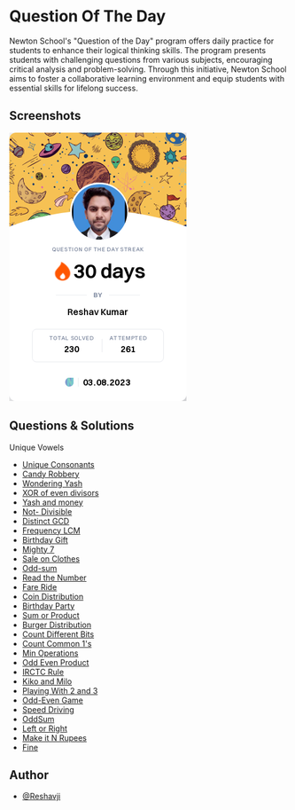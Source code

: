 
# Question Of The Day

Newton School's "Question of the Day" program offers daily practice for students to enhance their logical thinking skills.
The program presents students with challenging questions from various subjects, encouraging critical analysis and problem-solving.
Through this initiative, Newton School aims to foster a collaborative learning environment and equip students with essential skills for lifelong success.


## Screenshots

![App Screenshot](https://github.com/Reshavji/Question-Of-The-Day/blob/main/Newton/shareImage.png)


## Questions & Solutions

 Unique Vowels
-  [Unique Consonants](https://github.com/Reshavji/Question-Of-The-Day/blob/main/Newton/Unique%20Consonants.java) 
-  [Candy Robbery](https://github.com/Reshavji/Question-Of-The-Day/blob/main/Newton/Candy%20Robbery.java)  
-  [Wondering Yash](https://github.com/Reshavji/Question-Of-The-Day/blob/main/Newton/Wondering%20Yash.java)
-  [XOR of even divisors](https://github.com/Reshavji/Question-Of-The-Day/blob/main/Newton/XOR%20of%20even%20divisors.java)   
-  [Yash and money](https://github.com/Reshavji/Question-Of-The-Day/blob/main/Newton/Yash%20and%20money.java)   
-  [Not- Divisible](https://github.com/Reshavji/Question-Of-The-Day/blob/main/Newton/Not-%20Divisible.java)   
-  [Distinct GCD](https://github.com/Reshavji/Question-Of-The-Day/blob/main/Newton/Distinct%20GCD.java)   
-  [Frequency LCM](https://github.com/Reshavji/Question-Of-The-Day/blob/main/Newton/Frequency%20LCM.java)
-  [Birthday Gift](https://github.com/Reshavji/Question-Of-The-Day/blob/main/Newton/Birthday%20Gift.java)
-  [Mighty 7](https://github.com/Reshavji/Question-Of-The-Day/blob/main/Newton/Mighty%207.java)
-  [Sale on Clothes](https://github.com/Reshavji/Question-Of-The-Day/blob/main/Newton/Sale%20on%20Clothes.java)
-  [Odd-sum](https://github.com/Reshavji/Question-Of-The-Day/blob/main/Newton/Odd-sum.java)
-  [Read the Number](https://github.com/Reshavji/Question-Of-The-Day/blob/main/Newton/Read%20the%20Number.java)
-  [Fare Ride](https://github.com/Reshavji/Question-Of-The-Day/blob/main/Newton/Fare%20Ride.java)
-  [Coin Distribution](https://github.com/Reshavji/Question-Of-The-Day/blob/main/Newton/Coin%20Distribution)
-  [Birthday Party](https://github.com/Reshavji/Question-Of-The-Day/blob/main/Newton/Birthday%20Party.java)                           
-  [Sum or Product](https://github.com/Reshavji/Question-Of-The-Day/blob/main/Newton/Sum%20or%20Product.java)
-  [Burger Distribution](https://github.com/Reshavji/Question-Of-The-Day/blob/main/Newton/Burger%20Distribution.java)           
-  [Count Different Bits](https://github.com/Reshavji/Question-Of-The-Day/blob/main/Newton/Count%20Different%20Bits.java)
 - [Count Common 1's](https://github.com/Reshavji/Question-Of-The-Day/blob/main/Newton/Count%20Common%201's.java)
 - [Min Operations](https://github.com/Reshavji/Question-Of-The-Day/blob/main/Newton/Min%20Operations.java)
 - [Odd Even Product](https://github.com/Reshavji/Question-Of-The-Day/blob/main/Newton/Odd%20Even%20Product.java)
 - [IRCTC Rule](https://github.com/Reshavji/Question-Of-The-Day/blob/main/Newton/IRCTC%20Rule.java)
 - [Kiko and Milo](https://github.com/Reshavji/Question-Of-The-Day/blob/main/Newton/Kiki%20And%20Milo.js)
 - [Playing With 2 and 3](https://github.com/Reshavji/Question-Of-The-Day/blob/main/Newton/Playing%20with%202%20and%203.java)
 - [Odd-Even Game](https://github.com/Reshavji/Question-Of-The-Day/blob/main/Newton/Odd-Even-Game.java)
 - [Speed Driving](https://github.com/Reshavji/Question-Of-The-Day/blob/main/Newton/Speed%20Driving.java)
 - [OddSum](https://github.com/Reshavji/Question-Of-The-Day/blob/main/Newton/Odd-Even-Game.java)
 - [Left or Right](https://github.com/Reshavji/Question-Of-The-Day/blob/main/Newton/Left%20or%20Right.java)
 - [Make it N Rupees](https://github.com/Reshavji/Question-Of-The-Day/blob/main/Newton/Make%20it%20N%20rupees.java)
 - [Fine](https://github.com/Reshavji/Question-Of-The-Day/blob/main/Newton/Fine.java)

    
## Author

- [@Reshavji](https://www.github.com/Reshavji)

